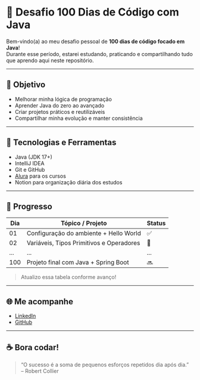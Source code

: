 # 💯 Desafio 100 Dias de Código com Java

Bem-vindo(a) ao meu desafio pessoal de **100 dias de código focado em Java**!  
Durante esse período, estarei estudando, praticando e compartilhando tudo que aprendo aqui neste repositório.

---

## 📌 Objetivo

- Melhorar minha lógica de programação
- Aprender Java do zero ao avançado
- Criar projetos práticos e reutilizáveis
- Compartilhar minha evolução e manter consistência

---

## 🚀 Tecnologias e Ferramentas

- Java (JDK 17+)
- IntelliJ IDEA
- Git e GitHub
- [Alura](https://www.alura.com.br) para os cursos
- Notion para organização diária dos estudos

---

## 📅 Progresso

| Dia | Tópico / Projeto | Status |
|-----|------------------|--------|
| 01  | Configuração do ambiente + Hello World | ✅ |
| 02  | Variáveis, Tipos Primitivos e Operadores | 🔄 |
| ... | ... | ... |
| 100 | Projeto final com Java + Spring Boot | 🔜 |

> Atualizo essa tabela conforme avanço!

---

## 🌐 Me acompanhe

- [LinkedIn](https://www.linkedin.com/in/diogoalexandrinodias/)
- [GitHub](https://github.com/DiogoAlexandrinoDias)

---

## ☕ Bora codar!

> “O sucesso é a soma de pequenos esforços repetidos dia após dia.”  
> – Robert Collier
